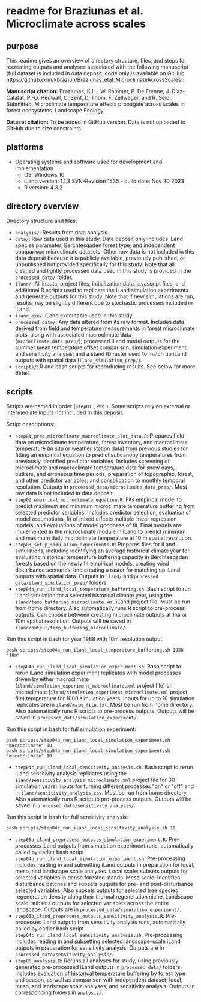 # readme for Braziunas et al. Microclimate across scales

## purpose

This readme gives an overview of directory structure, files, and steps for recreating
outputs and analyses associated with the following manuscript (full dataset is included in data deposit, code only is available on GitHub https://github.com/kbraziun/Braziunas_etal_MicroclimateAcrossScales): 

**Manuscript citation:** Braziunas, K.H., W. Rammer, P. De Frenne, J. Díaz-Calafat, P.-O. Hedwall, C. Senf, D. Thom, F. Zellweger, and R. Seidl. Submitted. Microclimate temperature effects propagate across scales in forest ecosystems. Landscape Ecology.

**Dataset citation:** To be added in GitHub version. Data is not uploaded to GitHub due to size constraints.

## platforms

- Operating systems and software used for development and implementation
  - OS: Windows 10
  - iLand version: 1.1.3 SVN-Revision 1535 - build date: Nov 20 2023
  - R version: 4.3.2

## directory overview

Directory structure and files:

- `analysis/`: Results from data analysis.
- `data/`: Raw data used in this study. Data deposit only includes iLand species parameter, Berchtesgaden forest type, and independent comparison microclimate datasets. Other raw data is not included in this data deposit because it is publicly available, previously published, or unpublished but provided specifically for this study. Note that all cleaned and lightly processed data used in this study is provided in the `processed_data/` folder.
- `iland/`: All inputs, project files, initialization data, javascript files, and additional R scripts used to replicate the iLand simulation experiments and generate outputs for this study. Note that if new simulations are run, results may be slightly different due to stochastic processes included in iLand.
- `iland_exe/`: iLand executable used in this study.
- `processed_data/`: Any data altered from its raw format. Includes data derived from field and temperature measurements in forest microclimate plots, along with associated macroclimate data (`microclimate_data_prep/`); processed iLand model outputs for the summer mean temperature offset comparison, simulation experiment, and sensitivity analysis; and a stand ID raster used to match up iLand outputs with spatial data (`iland_simulation_prep/`).
- `scripts/`: R and bash scripts for reproducing results. See below for more detail.

## scripts

Scripts are named in order (`step01_`, etc.). Some scripts rely on external or intermediate inputs not included in this deposit.

Script descriptions:

- `step01_prep_microclimate_macroclimate_plot_data.R`: Prepares field data on microclimate temperature, forest inventory, and macroclimate temperature (in situ or weather station data) from previous studies for fitting an empirical equation to predict subcanopy temperatures from previously identified predictor variables. Includes screening of microclimate and macroclimate temperature data for snow days, outliers, and erroneous time periods; preparation of topographic, forest, and other predictor variables; and consolidation to monthly temporal resolution. Outputs in `processed_data/microclimate_data_prep/`. Most raw data is not included in data deposit.
- `step02_empirical_microclimate_equation.R`: Fits empirical model to predict maximum and minimum microclimate temperature buffering from selected predictor variables. Includes predictor selection, evaluation of model assumptions, fit of mixed effects multiple linear regression models, and evaluations of model goodness of fit. Final models are implemented in the microclimate module in iLand to predict minimum and maximum daily microclimate temperature at 10 m spatial resolution.
- `step03_setup_simulation_experiments.R`: Prepares files for iLand simulations, including identifying an average historical climate year for evaluating historical temperature buffering capacity in Berchtesgaden forests based on the newly fit empirical models, creating wind disturbance scenarios, and creating a raster for matching up iLand outputs with spatial data. Outputs in `iland/` and `processed data/iland_simulation_prep/` folders.
- `step04a_run_iland_local_temperature_buffering.sh`: Bash script to run iLand simulation for a selected historical climate year, using the `iland/temp_buffering_microclimate.xml` iLand project file. Must be run from home directory. Also automatically runs R script to pre-process outputs. Can choose between creating microclimate outputs at 1ha or 10m spatial resolution. Outputs will be saved in `iland/output/temp_buffering_microclimate/`.

Run this script in bash for year 1988 with 10m resolution output:

```
bash scripts/step04a_run_iland_local_temperature_buffering.sh 1988 "10m"
```
- `step04b_run_iland_local_simulation_experiment.sh`: Bash script to rerun iLand simulation experiment replicates with model processes driven by either macroclimate (`iland/simulation_experiment_macroclimate.xml` project file) or microclimate (`iland/simulation_experiment_microclimate.xml` project file) temperature for 1000 simulation years. Inputs for up to 10 simulation replicates are in `iland/main_file.txt`. Must be run from home directory. Also automatically runs R scripts to pre-process outputs. Outputs will be saved in `processed_data/simulation_experiment/`.

Run this script in bash for full simulation experiment:

```
bash scripts/step04b_run_iland_local_simulation_experiment.sh "macroclimate" 10
bash scripts/step04b_run_iland_local_simulation_experiment.sh "microclimate" 10
```
- `step04c_run_iland_local_sensitivity_analysis.sh`: Bash script to rerun iLand sensitivity analysis replicates using the `iland/sensitivity_analysis_microclimate.xml` project file for 30 simulation years. Inputs for turning different processes "on" or "off" and in `iland/sensitivity_analysis.csv`. Must be run from home directory. Also automatically runs R script to pre-process outputs. Outputs will be saved in `processed_data/sensitivity_analysis/`.

Run this script in bash for full sensitivity analysis:

```
bash scripts/step04c_run_iland_local_sensitivity_analysis.sh 10
```
- `step05a_iland_preprocess_outputs_simulation_experiment.R`: Pre-processes iLand outputs from simulation experiment runs, automatically called by earlier bash script `step04b_run_iland_local_simulation_experiment.sh`. Pre-processing includes reading in and subsetting iLand outputs in preparation for local, meso, and landscape scale analyses. Local scale: subsets outputs for selected variables in dense forested stands. Meso scale: Identifies disturbance patches and subsets outputs for pre- and post-disturbance selected variables. Also subsets outputs for selected tree species regeneration density along their thermal regeneration niche. Landscape scale: subsets outputs for selected variables across the entire landscape. Outputs are in `processed_data/simulation_experiment/`.
- `step05b_iland_preprocess_outputs_sensitivity_analysis.R`: Pre-processes iLand outputs from sensitivity analysis runs, automatically called by earlier bash script `step04c_run_iland_local_sensitivity_analysis.sh`. Pre-processing includes reading in and subsetting selected landscape-scale iLand outputs in preparation for sensitivity analysis. Outputs are in `processed_data/sensitivity_analysis/`.
- `step06_analysis.R`: Reruns all analyses for study, using previously generated pre-processed iLand outputs in `processed_data/` folders. Includes evaluation of historical temperature buffering by forest type and season, as well as comparison with independent dataset; local, meso, and landscape scale analyses; and sensitivity analysis. Outputs in corresponding folders in `analysis/`.
